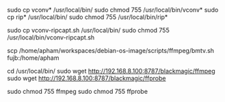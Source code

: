 sudo cp vconv* /usr/local/bin/
sudo chmod 755 /usr/local/bin/vconv*
sudo cp rip* /usr/local/bin/
sudo chmod 755 /usr/local/bin/rip*

sudo cp vconv-ripcapt.sh /usr/local/bin/
sudo chmod 755 /usr/local/bin/vconv-ripcapt.sh


scp /home/apham/workspaces/debian-os-image/scripts/ffmpeg/bmtv.sh fujb:/home/apham

cd /usr/local/bin/
sudo wget http://192.168.8.100:8787/blackmagic/ffmpeg
sudo wget http://192.168.8.100:8787/blackmagic/ffprobe

sudo chmod 755 ffmpeg
sudo chmod 755 ffprobe